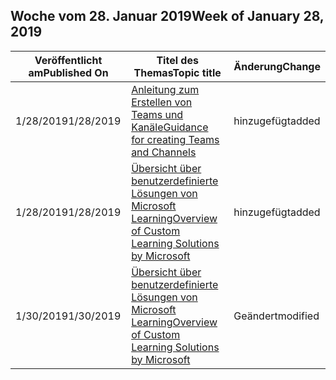 <!-- This file is generated automatically each week. Changes made to this file will be overwritten.-->




## <a name="week-of-january-28-2019"></a><span data-ttu-id="add94-101">Woche vom 28. Januar 2019</span><span class="sxs-lookup"><span data-stu-id="add94-101">Week of January 28, 2019</span></span>


| <span data-ttu-id="add94-102">Veröffentlicht am</span><span class="sxs-lookup"><span data-stu-id="add94-102">Published On</span></span> |<span data-ttu-id="add94-103">Titel des Themas</span><span class="sxs-lookup"><span data-stu-id="add94-103">Topic title</span></span> | <span data-ttu-id="add94-104">Änderung</span><span class="sxs-lookup"><span data-stu-id="add94-104">Change</span></span> |
|------|------------|--------|
| <span data-ttu-id="add94-105">1/28/2019</span><span class="sxs-lookup"><span data-stu-id="add94-105">1/28/2019</span></span> | [<span data-ttu-id="add94-106">Anleitung zum Erstellen von Teams und Kanäle</span><span class="sxs-lookup"><span data-stu-id="add94-106">Guidance for creating Teams and Channels</span></span>](/Office365/CustomLearning/embeds/adopt-teams-channels) | <span data-ttu-id="add94-107">hinzugefügt</span><span class="sxs-lookup"><span data-stu-id="add94-107">added</span></span> |
| <span data-ttu-id="add94-108">1/28/2019</span><span class="sxs-lookup"><span data-stu-id="add94-108">1/28/2019</span></span> | [<span data-ttu-id="add94-109">Übersicht über benutzerdefinierte Lösungen von Microsoft Learning</span><span class="sxs-lookup"><span data-stu-id="add94-109">Overview of Custom Learning Solutions by Microsoft</span></span>](/Office365/CustomLearning/index) | <span data-ttu-id="add94-110">hinzugefügt</span><span class="sxs-lookup"><span data-stu-id="add94-110">added</span></span> |
| <span data-ttu-id="add94-111">1/30/2019</span><span class="sxs-lookup"><span data-stu-id="add94-111">1/30/2019</span></span> | [<span data-ttu-id="add94-112">Übersicht über benutzerdefinierte Lösungen von Microsoft Learning</span><span class="sxs-lookup"><span data-stu-id="add94-112">Overview of Custom Learning Solutions by Microsoft</span></span>](/CustomLearning/index) | <span data-ttu-id="add94-113">Geändert</span><span class="sxs-lookup"><span data-stu-id="add94-113">modified</span></span> |
